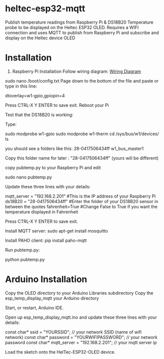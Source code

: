 # heltec-esp32-mqtt
Publish temperature readings from Raspberry Pi &amp; DS18B20 Temperature probe to be displayed on the Heltec ESP32 OLED. Requires a WIFI connection and uses MQTT to publish from Raspberry Pi and subscribe and display on the Heltec device OLED

# Installation

1. Raspberry Pi Installation
Follow wiring diagram: <a href="http://goo.gl/zYhm6f">Wiring Diagram</a>

sudo nano /boot/config.txt 
Page down to the bottom of the file and paste or type in this line:

dtoverlay=w1-gpio,gpiopin=4

Press CTRL-X Y ENTER to save exit. 
Reboot your Pi

Test that the DS18B20 is working:

Type:
 
sudo modprobe w1-gpio
sudo modprobe w1-therm
cd /sys/bus/w1/devices/
ls 

you should see a folders like this:
28-0417506434ff  w1_bus_master1

Copy this folder name for later  : "28-0417506434ff" (yours will be different)

copy pubtemp.py to your Raspberry Pi and edit

sudo nano pubtemp.py

Update these three lines with your details:

mqtt_server = "192.168.2.201" #This is the IP address of your Raspberry Pi
ds18B20 = "28-0417506434ff"   #Enter the folder of your DS18B20 sensor in between the quotes
fahrenheit=True  			        #Change False to True if you want the temperature displayed in Fahrenheit

Press CTRL-X Y ENTER to save exit. 

Install MQTT server:
sudo apt-get install mosquitto

Install PAHO client:
pip install paho-mqtt

Run pubtemp.py:

python pubtemp.py

# Arduino Installation

Copy the OLED directory to your Arduino Libraries subdirectory
Copy the esp_temp_display_mqtt your Arduino directory 

Start, or restart, Arduino IDE.

Open up esp_temp_display_mqtt.ino and update these three lines with your details:

const char* ssid     = "YOURSSID";          // your network SSID (name of wifi network)
const char* password = "YOURWIFIPASSWORD";     // your network password
const char* mqtt_server = "192.168.2.201"; // your mqtt server ip

Load the sketch onto the HelTec-ESP32-OLED device. 






